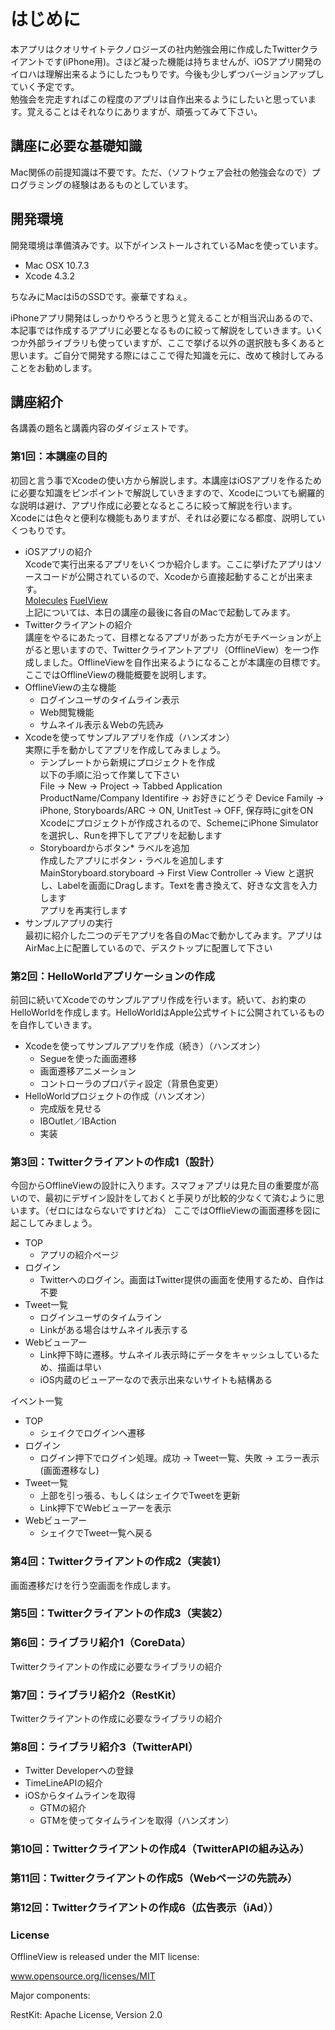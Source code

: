 はじめに
================
本アプリはクオリサイトテクノロジーズの社内勉強会用に作成したTwitterクライアントです(iPhone用)。さほど凝った機能は持ちませんが、iOSアプリ開発のイロハは理解出来るようにしたつもりです。今後も少しずつバージョンアップしていく予定です。   
勉強会を完走すればこの程度のアプリは自作出来るようにしたいと思っています。覚えることはそれなりにありますが、頑張ってみて下さい。

講座に必要な基礎知識
----------------
Mac関係の前提知識は不要です。ただ、（ソフトウェア会社の勉強会なので）プログラミングの経験はあるものとしています。

開発環境
----------------
開発環境は準備済みです。以下がインストールされているMacを使っています。
  * Mac OSX 10.7.3
  * Xcode 4.3.2

ちなみにMacはi5のSSDです。豪華ですねぇ。  

iPhoneアプリ開発はしっかりやろうと思うと覚えることが相当沢山あるので、本記事では作成するアプリに必要となるものに絞って解説をしていきます。いくつか外部ライブラリも使っていますが、ここで挙げる以外の選択肢も多くあると思います。ご自分で開発する際にはここで得た知識を元に、改めて検討してみることをお勧めします。  

講座紹介
----------------
各講義の題名と講義内容のダイジェストです。

### 第1回：本講座の目的
初回と言う事でXcodeの使い方から解説します。本講座はiOSアプリを作るために必要な知識をピンポイントで解説していきますので、Xcodeについても網羅的な説明は避け、アプリ作成に必要となるところに絞って解説を行います。  
Xcodeには色々と便利な機能もありますが、それは必要になる都度、説明していくつもりです。

* iOSアプリの紹介  
  Xcodeで実行出来るアプリをいくつか紹介します。ここに挙げたアプリはソースコードが公開されているので、Xcodeから直接起動することが出来ます。  
  [Molecules](http://www.sunsetlakesoftware.com/molecules) [FuelView](http://cocoawithlove.com/2011/06/process-of-writing-ios-application.html)  
  上記については、本日の講座の最後に各自のMacで起動してみます。
* Twitterクライアントの紹介  
  講座をやるにあたって、目標となるアプリがあった方がモチベーションが上がると思いますので、Twitterクライアントアプリ（OfflineView）を一つ作成しました。OfflineViewを自作出来るようになることが本講座の目標です。
  ここではOfflineViewの機能概要を説明します。
* OfflineViewの主な機能
  * ログインユーザのタイムライン表示
  * Web閲覧機能
  * サムネイル表示＆Webの先読み
* Xcodeを使ってサンプルアプリを作成（ハンズオン）  
  実際に手を動かしてアプリを作成してみましょう。
  * テンプレートから新規にプロジェクトを作成  
  以下の手順に沿って作業して下さい  
  File -> New -> Project -> Tabbed Application  
  ProductName/Company Identifire -> お好きにどうぞ
  Device Family -> iPhone, Storyboards/ARC -> ON, UnitTest -> OFF, 保存時にgitをON  
  Xcodeにプロジェクトが作成されるので、SchemeにiPhone Simulatorを選択し、Runを押下してアプリを起動します
  * Storyboardからボタン* ラベルを追加  
  作成したアプリにボタン・ラベルを追加します  
  MainStoryboard.storyboard -> First View Controller -> View と選択し、Labelを画面にDragします。Textを書き換えて、好きな文言を入力します  
  アプリを再実行します
* サンプルアプリの実行  
  最初に紹介した二つのデモアプリを各自のMacで動かしてみます。アプリはAirMac上に配置しているので、デスクトップに配置して下さい

### 第2回：HelloWorldアプリケーションの作成  
前回に続いてXcodeでのサンプルアプリ作成を行います。続いて、お約束のHelloWorldを作成します。HelloWorldはApple公式サイトに公開されているものを自作していきます。
* Xcodeを使ってサンプルアプリを作成（続き）（ハンズオン）
  * Segueを使った画面遷移
  * 画面遷移アニメーション
  * コントローラのプロパティ設定（背景色変更）
* HelloWorldプロジェクトの作成（ハンズオン）
  * 完成版を見せる
  * IBOutlet／IBAction
  * 実装

### 第3回：Twitterクライアントの作成1（設計）
今回からOfflineViewの設計に入ります。スマフォアプリは見た目の重要度が高いので、最初にデザイン設計をしておくと手戻りが比較的少なくて済むように思います。（ゼロにはならないですけどね）
ここではOfflieViewの画面遷移を図に起こしてみましょう。
* TOP
  * アプリの紹介ページ
* ログイン
  * Twitterへのログイン。画面はTwitter提供の画面を使用するため、自作は不要
* Tweet一覧
  * ログインユーザのタイムライン
  * Linkがある場合はサムネイル表示する
* Webビューアー
  * Link押下時に遷移。サムネイル表示時にデータをキャッシュしているため、描画は早い
  * iOS内蔵のビューアーなので表示出来ないサイトも結構ある

イベント一覧
* TOP
  * シェイクでログインへ遷移
* ログイン
  * ログイン押下でログイン処理。成功 -> Tweet一覧、失敗 -> エラー表示(画面遷移なし)
* Tweet一覧
  * 上部を引っ張る、もしくはシェイクでTweetを更新
  * Link押下でWebビューアーを表示
* Webビューアー
  * シェイクでTweet一覧へ戻る

### 第4回：Twitterクライアントの作成2（実装1）
画面遷移だけを行う空画面を作成します。

### 第5回：Twitterクライアントの作成3（実装2）

### 第6回：ライブラリ紹介1（CoreData）
Twitterクライアントの作成に必要なライブラリの紹介

### 第7回：ライブラリ紹介2（RestKit）
Twitterクライアントの作成に必要なライブラリの紹介

### 第8回：ライブラリ紹介3（TwitterAPI）
* Twitter Developerへの登録
* TimeLineAPIの紹介
* iOSからタイムラインを取得
  * GTMの紹介
  * GTMを使ってタイムラインを取得（ハンズオン）

### 第10回：Twitterクライアントの作成4（TwitterAPIの組み込み）

### 第11回：Twitterクライアントの作成5（Webページの先読み）

### 第12回：Twitterクライアントの作成6（広告表示（iAd））

### License
OfflineView is released under the MIT license:

www.opensource.org/licenses/MIT

Major components:

RestKit:  Apache License, Version 2.0